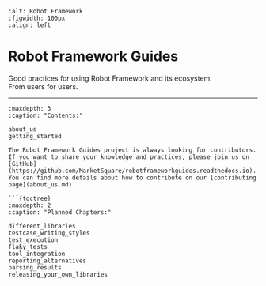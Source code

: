 
```{figure} img/robotframeworkguides_logo.png
:alt: Robot Framework
:figwidth: 100px
:align: left
```
# Robot Framework Guides

Good practices for using Robot Framework and its ecosystem.  
From users for users.

----

```{toctree}
:maxdepth: 3
:caption: "Contents:"

about_us
getting_started
```

```{admonition} How to contribute
The Robot Framework Guides project is always looking for contributors.
If you want to share your knowledge and practices, please join us on [GitHub](https://github.com/MarketSquare/robotframeworkguides.readthedocs.io).
You can find more details about how to contribute on our [contributing page](about_us.md).
```

```{admonition} Planned Chapters
```{toctree}
:maxdepth: 2
:caption: "Planned Chapters:"

different_libraries
testcase_writing_styles
test_execution
flaky_tests
tool_integration
reporting_alternatives
parsing_results
releasing_your_own_libraries
```


